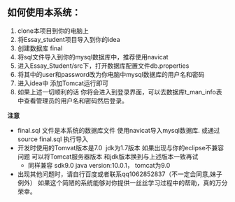 ## 如何使用本系统：
1. clone本项目到你的电脑上
2. 将Essay_student项目导入到你的idea
3. 创建数据库 final
4. 将sql文件导入到你的mysql数据库中，推荐使用navicat
5. 进入Essay_Student/src下，打开数据库配置文件db.properties
6. 将其中的user和password改为你电脑中mysql数据库的用户名和密码
7. 进入idea中 添加Tomcat运行即可
8. 如果上述一切顺利的话 你将会进入到登录界面，可以去数据库t_man_info表中查看管理员的用户名和密码然后登录。

**注意**
- final.sql 文件是本系统的数据库文件 使用navicat导入mysql数据库. 或通过source final.sql 执行导入
- 开发时使用的Tomvat版本是7.0  jdk为1.7版本 如果出现与你的eclipse不兼容问题 可以将Tomcat服务器版本 和jdk版本换到与上述版本一致再试
    - 同样兼容 sdk9.0 java version:10.0.1， tomcat为9.0 
- 出现其他问题时，请自行百度或者联系qq1062852837（不一定会同意,妹子例外）
如果这个简陋的系统能够对你提供一丝丝学习过程中的帮助，真的万分荣幸。
